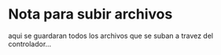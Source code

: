 # Nota para subir archivos

aqui se guardaran todos los archivos que se suban a travez del controlador...
